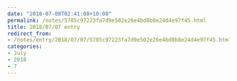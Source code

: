 ```yaml
---
date: "2018-07-08T02:41:08+10:00"
permalink: /notes/5785c97223fa7d9e502e26e4bd0b8e24d4e97f45.html
title: 2018/07/07 entry
redirect_from:
- /notes/entry/2018/07/07/5785c97223fa7d9e502e26e4bd0b8e24d4e97f45.html
categories:
- July
- 2018
- 7
---
```

